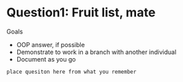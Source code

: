 # Question1: Fruit list, mate

Goals
* OOP answer, if possible
* Demonstrate to work in a branch with another individual
* Document as you go 

```
place quesiton here from what you remember
```

